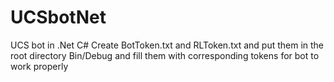 # UCSbotNet
UCS bot in .Net C#
Create BotToken.txt and RLToken.txt and put them in the root directory Bin/Debug and fill them with corresponding tokens for bot to work properly
